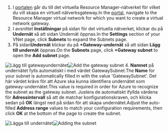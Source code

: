 1. <span data-ttu-id="e59e0-101">I [portalen](http://portal.azure.com) går du till det virtuella Resource Manager-nätverket för vilket du vill skapa en virtuell nätverksgateway.</span><span class="sxs-lookup"><span data-stu-id="e59e0-101">In the [portal](http://portal.azure.com), navigate to the Resource Manager virtual network for which you want to create a virtual network gateway.</span></span>
2. <span data-ttu-id="e59e0-102">I avsnittet **Inställningar** på sidan för det virtuella nätverket, klickar du på **Undernät** så att sidan Undernät öppnas.</span><span class="sxs-lookup"><span data-stu-id="e59e0-102">In the **Settings** section of your VNet page, click **Subnets** to expand the Subnets page.</span></span>
3. <span data-ttu-id="e59e0-103">På sidan**Undernät** klickar du på **+Gateway-undernät** så att sidan **Lägg till undernät** öppnas.</span><span class="sxs-lookup"><span data-stu-id="e59e0-103">On the **Subnets** page, click **+Gateway subnet** to open the **Add subnet** page.</span></span>

  <span data-ttu-id="e59e0-104">![Lägg till gatewayundernätet](./media/vpn-gateway-add-gwsubnet-rm-portal-include/addgwsubnet.png "Lägg till gatewayundernätet")</span><span class="sxs-lookup"><span data-stu-id="e59e0-104">![Add the gateway subnet](./media/vpn-gateway-add-gwsubnet-rm-portal-include/addgwsubnet.png "Add the gateway subnet")</span></span>
4. <span data-ttu-id="e59e0-105">**Namnet** på undernätet fylls automatiskt i med värdet GatewaySubnet.</span><span class="sxs-lookup"><span data-stu-id="e59e0-105">The **Name** for your subnet is automatically filled in with the value 'GatewaySubnet'.</span></span> <span data-ttu-id="e59e0-106">Det här värdet krävs för att Azure ska kunna identifiera undernätet som gateway-undernätet.</span><span class="sxs-lookup"><span data-stu-id="e59e0-106">This value is required in order for Azure to recognize the subnet as the gateway subnet.</span></span> <span data-ttu-id="e59e0-107">Justera de automatiskt ifyllda värdena för **Adressintervall** så att de matchar konfigurationskraven, och klicka sedan på **OK** längst ned på sidan för att skapa undernätet.</span><span class="sxs-lookup"><span data-stu-id="e59e0-107">Adjust the auto-filled **Address range** values to match your configuration requirements, then click **OK** at the bottom of the page to create the subnet.</span></span>

  <span data-ttu-id="e59e0-108">![Lägga till undernätet](./media/vpn-gateway-add-gwsubnet-rm-portal-include/addsubnetgw.png "Lägga till undernätet")</span><span class="sxs-lookup"><span data-stu-id="e59e0-108">![Adding the subnet](./media/vpn-gateway-add-gwsubnet-rm-portal-include/addsubnetgw.png "Adding the subnet")</span></span>